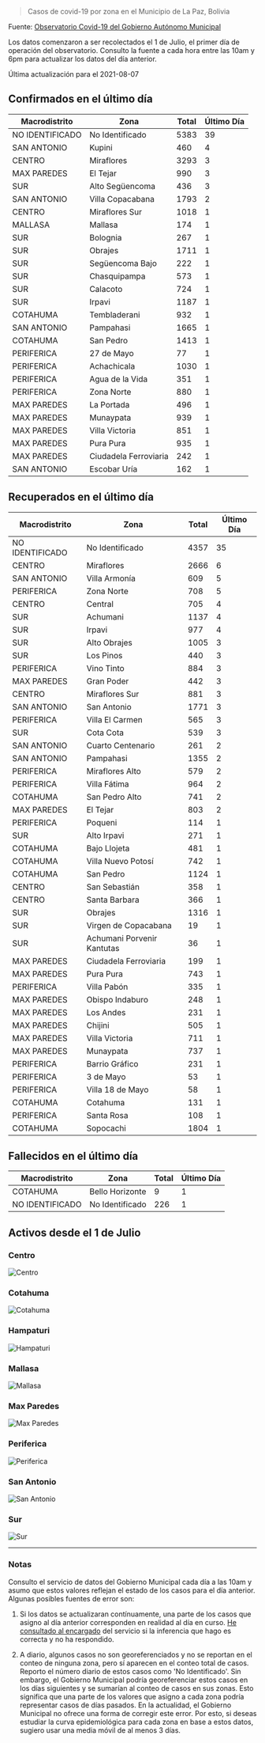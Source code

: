 > Casos de covid-19 por zona en el Municipio de La Paz, Bolivia

Fuente: [Observatorio Covid-19 del Gobierno Autónomo Municipal](http://observatoriocovid19.lapaz.bo/observatorio/index.php/datos-abiertos-covid)

Los datos comenzaron a ser recolectados el 1 de Julio, el primer día de operación del observatorio. Consulto la fuente a cada hora entre las 10am y 6pm para actualizar los datos del día anterior.

Última actualización para el 2021-08-07

## Confirmados en el último día

| Macrodistrito   | Zona                  |   Total |   Último Día |
|-----------------|-----------------------|---------|--------------|
| NO IDENTIFICADO | No Identificado       |    5383 |           39 |
| SAN ANTONIO     | Kupini                |     460 |            4 |
| CENTRO          | Miraflores            |    3293 |            3 |
| MAX PAREDES     | El Tejar              |     990 |            3 |
| SUR             | Alto Següencoma       |     436 |            3 |
| SAN ANTONIO     | Villa Copacabana      |    1793 |            2 |
| CENTRO          | Miraflores Sur        |    1018 |            1 |
| MALLASA         | Mallasa               |     174 |            1 |
| SUR             | Bolognia              |     267 |            1 |
| SUR             | Obrajes               |    1711 |            1 |
| SUR             | Següencoma Bajo       |     222 |            1 |
| SUR             | Chasquipampa          |     573 |            1 |
| SUR             | Calacoto              |     724 |            1 |
| SUR             | Irpavi                |    1187 |            1 |
| COTAHUMA        | Tembladerani          |     932 |            1 |
| SAN ANTONIO     | Pampahasi             |    1665 |            1 |
| COTAHUMA        | San Pedro             |    1413 |            1 |
| PERIFERICA      | 27 de Mayo            |      77 |            1 |
| PERIFERICA      | Achachicala           |    1030 |            1 |
| PERIFERICA      | Agua de la Vida       |     351 |            1 |
| PERIFERICA      | Zona Norte            |     880 |            1 |
| MAX PAREDES     | La Portada            |     496 |            1 |
| MAX PAREDES     | Munaypata             |     939 |            1 |
| MAX PAREDES     | Villa Victoria        |     851 |            1 |
| MAX PAREDES     | Pura Pura             |     935 |            1 |
| MAX PAREDES     | Ciudadela Ferroviaria |     242 |            1 |
| SAN ANTONIO     | Escobar Uría          |     162 |            1 |

## Recuperados en el último día

| Macrodistrito   | Zona                       |   Total |   Último Día |
|-----------------|----------------------------|---------|--------------|
| NO IDENTIFICADO | No Identificado            |    4357 |           35 |
| CENTRO          | Miraflores                 |    2666 |            6 |
| SAN ANTONIO     | Villa Armonía              |     609 |            5 |
| PERIFERICA      | Zona Norte                 |     708 |            5 |
| CENTRO          | Central                    |     705 |            4 |
| SUR             | Achumani                   |    1137 |            4 |
| SUR             | Irpavi                     |     977 |            4 |
| SUR             | Alto Obrajes               |    1005 |            3 |
| SUR             | Los Pinos                  |     440 |            3 |
| PERIFERICA      | Vino Tinto                 |     884 |            3 |
| MAX PAREDES     | Gran Poder                 |     442 |            3 |
| CENTRO          | Miraflores Sur             |     881 |            3 |
| SAN ANTONIO     | San Antonio                |    1771 |            3 |
| PERIFERICA      | Villa El Carmen            |     565 |            3 |
| SUR             | Cota Cota                  |     539 |            3 |
| SAN ANTONIO     | Cuarto Centenario          |     261 |            2 |
| SAN ANTONIO     | Pampahasi                  |    1355 |            2 |
| PERIFERICA      | Miraflores Alto            |     579 |            2 |
| PERIFERICA      | Villa Fátima               |     964 |            2 |
| COTAHUMA        | San Pedro Alto             |     741 |            2 |
| MAX PAREDES     | El Tejar                   |     803 |            2 |
| PERIFERICA      | Poqueni                    |     114 |            1 |
| SUR             | Alto Irpavi                |     271 |            1 |
| COTAHUMA        | Bajo Llojeta               |     481 |            1 |
| COTAHUMA        | Villa Nuevo Potosí         |     742 |            1 |
| COTAHUMA        | San Pedro                  |    1124 |            1 |
| CENTRO          | San Sebastián              |     358 |            1 |
| CENTRO          | Santa Barbara              |     366 |            1 |
| SUR             | Obrajes                    |    1316 |            1 |
| SUR             | Virgen de Copacabana       |      19 |            1 |
| SUR             | Achumani Porvenir Kantutas |      36 |            1 |
| MAX PAREDES     | Ciudadela Ferroviaria      |     199 |            1 |
| MAX PAREDES     | Pura Pura                  |     743 |            1 |
| PERIFERICA      | Villa Pabón                |     335 |            1 |
| MAX PAREDES     | Obispo Indaburo            |     248 |            1 |
| MAX PAREDES     | Los Andes                  |     231 |            1 |
| MAX PAREDES     | Chijini                    |     505 |            1 |
| MAX PAREDES     | Villa Victoria             |     711 |            1 |
| MAX PAREDES     | Munaypata                  |     737 |            1 |
| PERIFERICA      | Barrio Gráfico             |     231 |            1 |
| PERIFERICA      | 3 de Mayo                  |      53 |            1 |
| PERIFERICA      | Villa 18 de Mayo           |      58 |            1 |
| COTAHUMA        | Cotahuma                   |     131 |            1 |
| PERIFERICA      | Santa Rosa                 |     108 |            1 |
| COTAHUMA        | Sopocachi                  |    1804 |            1 |

## Fallecidos en el último día

| Macrodistrito   | Zona            |   Total |   Último Día |
|-----------------|-----------------|---------|--------------|
| COTAHUMA        | Bello Horizonte |       9 |            1 |
| NO IDENTIFICADO | No Identificado |     226 |            1 |

## Activos desde el 1 de Julio

### Centro

![Centro](plots/activos_centro.png)

### Cotahuma

![Cotahuma](plots/activos_cotahuma.png)

### Hampaturi

![Hampaturi](plots/activos_hampaturi.png)

### Mallasa

![Mallasa](plots/activos_mallasa.png)

### Max Paredes

![Max Paredes](plots/activos_max_paredes.png)

### Periferica

![Periferica](plots/activos_periferica.png)

### San Antonio

![San Antonio](plots/activos_san_antonio.png)

### Sur

![Sur](plots/activos_sur.png)

---

### Notas

Consulto el servicio de datos del Gobierno Municipal cada día a las 10am y asumo que estos valores reflejan el estado de los casos para el día anterior. Algunas posibles fuentes de error son:

1. Si los datos se actualizaran contínuamente, una parte de los casos que asigno al día anterior corresponden en realidad al día en curso. [He consultado al encargado](https://twitter.com/mauforonda/status/1278727234765959168) del servicio si la inferencia que hago es correcta y no ha respondido.

2. A diario, algunos casos no son georeferenciados y no se reportan en el conteo de ninguna zona, pero sí aparecen en el conteo total de casos. Reporto el número diario de estos casos como 'No Identificado'.  Sin embargo, el Gobierno Municipal podría georeferenciar estos casos en los días siguientes y se sumarían al conteo de casos en sus zonas. Esto significa que una parte de los valores que asigno a cada zona podría representar casos de días pasados. En la actualidad, el Gobierno Municipal no ofrece una forma de corregir este error. Por esto, si deseas estudiar la curva epidemiológica para cada zona en base a estos datos, sugiero usar una media móvil de al menos 3 días.